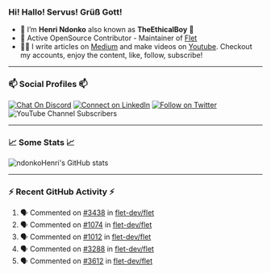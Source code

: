 ### Hi! Hallo! Servus! Grüß Gott!

- 🙂  I’m **Henri Ndonko** also known as **TheEthicalBoy** 👾
- 🚀  Active OpenSource Contributor - Maintainer of [Flet](https://github.com/flet-dev/flet) 
- 👨‍🏫  I write articles on [Medium](https://ndonkohenri.medium.com/) and make videos on [Youtube](https://youtube.com/@ndonkoHenri). Checkout my accounts, enjoy the content, like, follow, subscribe!

---

### 📫 Social Profiles 📫

[![Chat On Discord](https://img.shields.io/badge/--discord?label=Username=the_ethical_boy&logo=Discord&style=social)](https://github.com/ndonkoHenri) 
[![Connect on LinkedIn](https://img.shields.io/badge/--linkedin?label=LinkedIn&logo=LinkedIn&style=social)](https://www.linkedin.com/in/ndonkohenri) 
[![Follow on Twitter](https://img.shields.io/badge/--twitter?label=Twitter&logo=Twitter&style=social)](https://twitter.com/ndonkoHenri)
![YouTube Channel Subscribers](https://img.shields.io/youtube/channel/subscribers/UC2j9sVx0O7M8CebjMtyCuNQ?style=social&label=Youtube&link=https%3A%2F%2Fyoutube.com%2F%40ndonkoHenri)

---

### 📈 Some Stats 📈

<!-- <a href="https://github.com/ndonkoHenri">
<img src="https://github.com/ndonkoHenri/github-stats/blob/master/generated/overview.svg#gh-dark-mode-only" />
<img src="https://github.com/ndonkoHenri/github-stats/blob/master/generated/languages.svg#gh-dark-mode-only" />
<img src="https://github.com/ndonkoHenri/github-stats/blob/master/generated/overview.svg#gh-light-mode-only" />
<img src="https://github.com/ndonkoHenri/github-stats/blob/master/generated/languages.svg#gh-light-mode-only" />
</a> -->

<!-- ![ndonkoHenri's GitHub stats](https://github-readme-stats.vercel.app/api?username=ndonkoHenri&show_icons=true) -->

![ndonkoHenri's GitHub stats](https://github-readme-stats.vercel.app/api?username=ndonkoHenri&theme=tokyonight&show_icons=true&title_color=fff&text_color=fff)

<!-- [![Top Langs](https://github-readme-stats.vercel.app/api/top-langs/?username=ndonkoHenri)](https://github.com/ndonkoHenri/github-readme-stats) -->

---

### :zap: Recent GitHub Activity :zap:

<!--START_SECTION:activity-->
1. 🗣 Commented on [#3438](https://github.com/flet-dev/flet/issues/3438#issuecomment-2295342510) in [flet-dev/flet](https://github.com/flet-dev/flet)
2. 🗣 Commented on [#1074](https://github.com/flet-dev/flet/issues/1074#issuecomment-2295202587) in [flet-dev/flet](https://github.com/flet-dev/flet)
3. 🗣 Commented on [#1012](https://github.com/flet-dev/flet/issues/1012#issuecomment-2295200015) in [flet-dev/flet](https://github.com/flet-dev/flet)
4. 🗣 Commented on [#3288](https://github.com/flet-dev/flet/pull/3288#issuecomment-2295040097) in [flet-dev/flet](https://github.com/flet-dev/flet)
5. 🗣 Commented on [#3612](https://github.com/flet-dev/flet/issues/3612#issuecomment-2295038596) in [flet-dev/flet](https://github.com/flet-dev/flet)
<!--END_SECTION:activity-->
